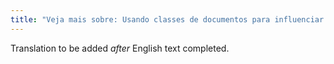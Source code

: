 ```yaml
---
title: "Veja mais sobre: Usando classes de documentos para influenciar o projeto"
---
```

Translation to be added _after_ English text completed.
